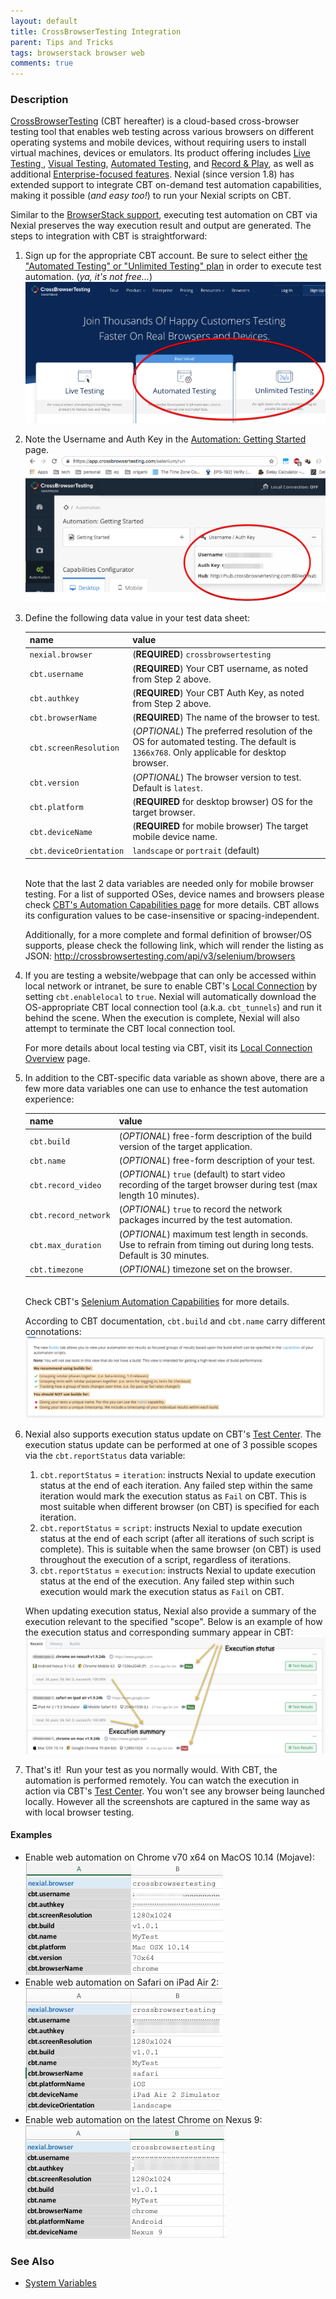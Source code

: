 ```yaml
---
layout: default
title: CrossBrowserTesting Integration
parent: Tips and Tricks
tags: browserstack browser web
comments: true
---
```



### Description
<a href="https://www.crossbrowsertesting.com/" class="external-link" target="_nexial_link">CrossBrowserTesting</a> 
(CBT hereafter) is a cloud-based cross-browser testing tool that enables web testing across various browsers on 
different operating systems and mobile devices, without requiring users to install virtual machines, devices or 
emulators. Its product offering includes <a href="https://crossbrowsertesting.com/live-testing" class="external-link" 
target="_nexial_link">Live Testing </a>, <a href="https://crossbrowsertesting.com/visual-testing" class="external-link" 
target="_nexial_link">Visual Testing</a>, <a href="https://crossbrowsertesting.com/automated-testing" 
class="external-link" target="_nexial_link"> Automated Testing</a>, and 
<a href="https://crossbrowsertesting.com/record-and-replay" class="external-link" target="_nexial_link">Record & 
Play</a>, as well as additional <a href="https://crossbrowsertesting.com/enterprise" class="external-link" 
target="_nexial_link">Enterprise-focused features</a>. Nexial (since version 1.8) has extended support to integrate 
CBT on-demand test automation capabilities, making it possible (_and easy too!_) to run your Nexial 
scripts on CBT.

Similar to the [BrowserStack support](BrowserStackIntegration), executing test automation on CBT via Nexial preserves 
the way execution result and output are generated. The steps to integration with CBT is straightforward:

1. Sign up for the appropriate CBT account. Be sure to select either 
   <a href="https://crossbrowsertesting.com/pricing" class="external-link" target="_nexial_link">the "Automated Testing" 
   or "Unlimited Testing" plan</a> in order to execute test automation. (_ya, it's not free..._)<br/>
   ![](image/CBT_01.png)

2. Note the Username and Auth Key in the <a href="https://app.crossbrowsertesting.com/selenium/run" class="external-link" 
   link="_nexial_link">Automation: Getting Started</a> page.<br/>
   ![](image/CBT_02.png)

3. Define the following data value in your test data sheet:

   |name                   |value                                                           |
   |-----------------------|----------------------------------------------------------------|
   |`nexial.browser`       |(**REQUIRED**) `crossbrowsertesting`                            |
   |`cbt.username`         |(**REQUIRED**) Your CBT username, as noted from Step 2 above.   |
   |`cbt.authkey`          |(**REQUIRED**) Your CBT Auth Key, as noted from Step 2 above.   |
   |`cbt.browserName`      |(**REQUIRED**) The name of the browser to test.                 |
   |`cbt.screenResolution` |(_OPTIONAL_) The preferred resolution of the OS for automated testing. The default is `1366x768`. Only applicable for desktop browser.|
   |`cbt.version`          |(_OPTIONAL_) The browser version to test. Default is `latest`.  |
   |`cbt.platform`         |(**REQUIRED** for desktop browser) OS for the target browser.   |
   |`cbt.deviceName`       |(**REQUIRED** for mobile browser) The target mobile device name.|
   |`cbt.deviceOrientation`|`landscape` or `portrait` (default)                             |

   <br/>
   Note that the last 2 data variables are needed only for mobile browser testing. For a list of supported OSes, device
   names and browsers please check 
   <a href="https://help.crossbrowsertesting.com/selenium-testing/tutorials/crossbrowsertesting-automation-capabilities/" 
   class="external-link" target="_nexial_link">CBT's Automation Capabilities page</a> for more details. CBT allows its 
   configuration values to be case-insensitive or spacing-independent.
   
   Additionally, for a more complete and formal definition of browser/OS supports, please check the following link, 
   which will render the listing as JSON: <a href="http://crossbrowsertesting.com/api/v3/selenium/browsers" 
   class="external-link" target="_nexial_link">http://crossbrowsertesting.com/api/v3/selenium/browsers</a>

4. If you are testing a website/webpage that can only be accessed within local network or intranet, be sure to enable
   CBT's <a href="https://help.crossbrowsertesting.com/local-connection/" class="external-link" target="_nexial_link">
   Local Connection</a> by setting `cbt.enablelocal` to `true`. Nexial will automatically download the OS-appropriate 
   CBT local connection tool (a.k.a. `cbt_tunnels`) and run it behind the scene. When the execution is complete, Nexial 
   will also attempt to terminate the CBT local connection tool.

   For more details about local testing via CBT, visit its 
   <a href="https://help.crossbrowsertesting.com/local-connection/general/local-tunnel-overview/#enabling-local-connection" 
   class="external-link" target="_nexial_link">Local Connection Overview</a> page.

5. In addition to the CBT-specific data variable as shown above, there are a few more data variables one can use to 
   enhance the test automation experience:
   
   |name                   |value                                                                              |
   |-----------------------|-----------------------------------------------------------------------------------|
   |`cbt.build`            |(_OPTIONAL_) free-form description of the build version of the target application. |
   |`cbt.name`             |(_OPTIONAL_) free-form description of your test.                                   |
   |`cbt.record_video`     |(_OPTIONAL_) `true` (default) to start video recording of the target browser during test (max length 10 minutes). |
   |`cbt.record_network`   |(_OPTIONAL_) `true` to record the network packages incurred by the test automation.|
   |`cbt.max_duration`     |(_OPTIONAL_) maximum test length in seconds. Use to refrain from timing out during long tests. Default is 30 minutes.|
   |`cbt.timezone`         |(_OPTIONAL_) timezone set on the browser.                                          |
   
   <br/>
   Check CBT's <a href="https://help.crossbrowsertesting.com/selenium-testing/tutorials/crossbrowsertesting-automation-capabilities/" 
   class="external-link" target="_nexial_link">Selenium Automation Capabilities</a> for more details.
   
   According to CBT documentation, `cbt.build` and `cbt.name` carry different connotations:
   ![](image/CBT_06.png)

6. Nexial also supports execution status update on CBT's <a href="https://app.crossbrowsertesting.com/selenium/results" 
   class="external-link" target="_nexial_link">Test Center</a>. The execution status update can be performed at one of
   3 possible scopes via the `cbt.reportStatus` data variable:
   1. `cbt.reportStatus` = `iteration`: instructs Nexial to update execution status at the end of each iteration. Any 
      failed step within the same iteration would mark the execution status as `Fail` on CBT. This is most suitable
      when different browser (on CBT) is specified for each iteration. 
   2. `cbt.reportStatus` = `script`: instructs Nexial to update execution status at the end of each script (after all 
      iterations of such script is complete). This is suitable when the same browser (on CBT) is used throughout the
      execution of a script, regardless of iterations.
   3. `cbt.reportStatus` = `execution`: instructs Nexial to update execution status at the end of the execution. Any
      failed step within such execution would mark the execution status as `Fail` on CBT. 

   When updating execution status, Nexial also provide a summary of the execution relevant to the specified "scope". 
   Below is an example of how the execution status and corresponding summary appear in CBT:
   ![](image/CBT_07.png)

7. That's it!  Run your test as you normally would. With CBT, the automation is performed remotely. You can watch the 
   execution in action via CBT's <a href="https://app.crossbrowsertesting.com/selenium/results" class="external-link" 
   target="_nexial_link">Test Center</a>. You won't see any browser being launched locally. However all the screenshots 
   are captured in the same way as with local browser testing.

#### Examples

- Enable web automation on Chrome v70 x64 on MacOS 10.14 (Mojave):<br/>
  ![](image/CBT_03.png)
- Enable web automation on Safari on iPad Air 2:<br/>
  ![](image/CBT_04.png)
- Enable web automation on the latest Chrome on Nexus 9:<br/>
  ![](image/CBT_05.png)
  

### See Also
- [System Variables](../systemvars)
